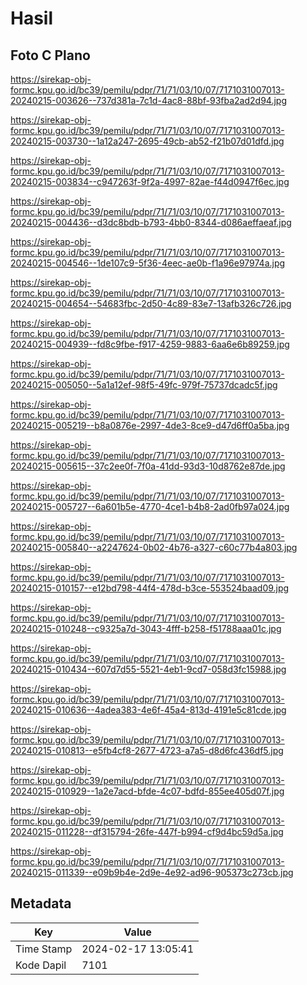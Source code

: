 # Hasil

## Foto C Plano

https://sirekap-obj-formc.kpu.go.id/bc39/pemilu/pdpr/71/71/03/10/07/7171031007013-20240215-003626--737d381a-7c1d-4ac8-88bf-93fba2ad2d94.jpg

https://sirekap-obj-formc.kpu.go.id/bc39/pemilu/pdpr/71/71/03/10/07/7171031007013-20240215-003730--1a12a247-2695-49cb-ab52-f21b07d01dfd.jpg

https://sirekap-obj-formc.kpu.go.id/bc39/pemilu/pdpr/71/71/03/10/07/7171031007013-20240215-003834--c947263f-9f2a-4997-82ae-f44d0947f6ec.jpg

https://sirekap-obj-formc.kpu.go.id/bc39/pemilu/pdpr/71/71/03/10/07/7171031007013-20240215-004436--d3dc8bdb-b793-4bb0-8344-d086aeffaeaf.jpg

https://sirekap-obj-formc.kpu.go.id/bc39/pemilu/pdpr/71/71/03/10/07/7171031007013-20240215-004546--1de107c9-5f36-4eec-ae0b-f1a96e97974a.jpg

https://sirekap-obj-formc.kpu.go.id/bc39/pemilu/pdpr/71/71/03/10/07/7171031007013-20240215-004654--54683fbc-2d50-4c89-83e7-13afb326c726.jpg

https://sirekap-obj-formc.kpu.go.id/bc39/pemilu/pdpr/71/71/03/10/07/7171031007013-20240215-004939--fd8c9fbe-f917-4259-9883-6aa6e6b89259.jpg

https://sirekap-obj-formc.kpu.go.id/bc39/pemilu/pdpr/71/71/03/10/07/7171031007013-20240215-005050--5a1a12ef-98f5-49fc-979f-75737dcadc5f.jpg

https://sirekap-obj-formc.kpu.go.id/bc39/pemilu/pdpr/71/71/03/10/07/7171031007013-20240215-005219--b8a0876e-2997-4de3-8ce9-d47d6ff0a5ba.jpg

https://sirekap-obj-formc.kpu.go.id/bc39/pemilu/pdpr/71/71/03/10/07/7171031007013-20240215-005615--37c2ee0f-7f0a-41dd-93d3-10d8762e87de.jpg

https://sirekap-obj-formc.kpu.go.id/bc39/pemilu/pdpr/71/71/03/10/07/7171031007013-20240215-005727--6a601b5e-4770-4ce1-b4b8-2ad0fb97a024.jpg

https://sirekap-obj-formc.kpu.go.id/bc39/pemilu/pdpr/71/71/03/10/07/7171031007013-20240215-005840--a2247624-0b02-4b76-a327-c60c77b4a803.jpg

https://sirekap-obj-formc.kpu.go.id/bc39/pemilu/pdpr/71/71/03/10/07/7171031007013-20240215-010157--e12bd798-44f4-478d-b3ce-553524baad09.jpg

https://sirekap-obj-formc.kpu.go.id/bc39/pemilu/pdpr/71/71/03/10/07/7171031007013-20240215-010248--c9325a7d-3043-4fff-b258-f51788aaa01c.jpg

https://sirekap-obj-formc.kpu.go.id/bc39/pemilu/pdpr/71/71/03/10/07/7171031007013-20240215-010434--607d7d55-5521-4eb1-9cd7-058d3fc15988.jpg

https://sirekap-obj-formc.kpu.go.id/bc39/pemilu/pdpr/71/71/03/10/07/7171031007013-20240215-010636--4adea383-4e6f-45a4-813d-4191e5c81cde.jpg

https://sirekap-obj-formc.kpu.go.id/bc39/pemilu/pdpr/71/71/03/10/07/7171031007013-20240215-010813--e5fb4cf8-2677-4723-a7a5-d8d6fc436df5.jpg

https://sirekap-obj-formc.kpu.go.id/bc39/pemilu/pdpr/71/71/03/10/07/7171031007013-20240215-010929--1a2e7acd-bfde-4c07-bdfd-855ee405d07f.jpg

https://sirekap-obj-formc.kpu.go.id/bc39/pemilu/pdpr/71/71/03/10/07/7171031007013-20240215-011228--df315794-26fe-447f-b994-cf9d4bc59d5a.jpg

https://sirekap-obj-formc.kpu.go.id/bc39/pemilu/pdpr/71/71/03/10/07/7171031007013-20240215-011339--e09b9b4e-2d9e-4e92-ad96-905373c273cb.jpg


## Metadata

| Key        | Value               |
| ---------- | ------------------- |
| Time Stamp | 2024-02-17 13:05:41 |
| Kode Dapil | 7101                |



